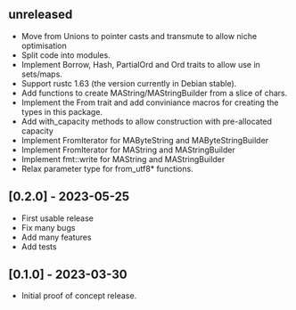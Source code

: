 ## unreleased

 * Move from Unions to pointer casts and transmute to allow niche optimisation
 * Split code into modules.
 * Implement Borrow, Hash, PartialOrd and Ord traits to allow use in sets/maps.
 * Support rustc 1.63 (the version currently in Debian stable).
 * Add functions to create MAString/MAStringBuilder from a slice of chars.
 * Implement the From trait and add conviniance macros for creating the types
   in this package.
 * Add with_capacity methods to allow construction with pre-allocated capacity
 * Implement FromIterator<u8> for MAByteString and MAByteStringBuilder
 * Implement FromIterator<char> for MAString and MAStringBuilder
 * Implement fmt::write for MAString and MAStringBuilder
 * Relax parameter type for from_utf8* functions.

## [0.2.0] - 2023-05-25

 * First usable release
 * Fix many bugs
 * Add many features
 * Add tests

## [0.1.0] - 2023-03-30

 * Initial proof of concept release.
